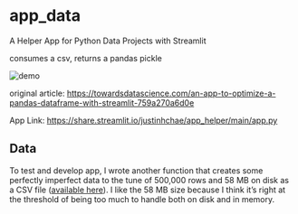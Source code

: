 # app_data

A Helper App for Python Data Projects with Streamlit
 
consumes a csv, returns a pandas pickle

![demo](demo.gif)

original article:
https://towardsdatascience.com/an-app-to-optimize-a-pandas-dataframe-with-streamlit-759a270a6d0e

App Link: 
https://share.streamlit.io/justinhchae/app_helper/main/app.py

## Data
To test and develop app, I wrote another function that creates some perfectly imperfect data to the tune of 500,000 rows and 58 MB on disk as a CSV file ([available here](https://raw.githubusercontent.com/justinhchae/app_helper/main/data/source.csv)). I like the 58 MB size because I think it’s right at the threshold of being too much to handle both on disk and in memory.

